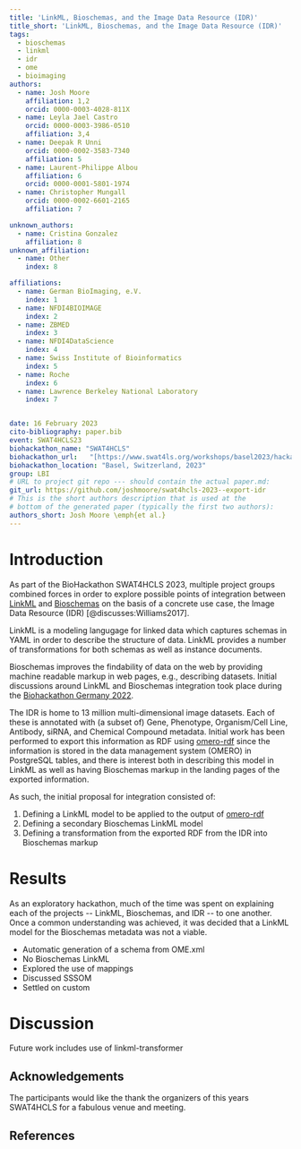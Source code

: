 ```yaml
---
title: 'LinkML, Bioschemas, and the Image Data Resource (IDR)'
title_short: 'LinkML, Bioschemas, and the Image Data Resource (IDR)'
tags:
  - bioschemas
  - linkml
  - idr
  - ome
  - bioimaging
authors:
  - name: Josh Moore
    affiliation: 1,2
    orcid: 0000-0003-4028-811X
  - name: Leyla Jael Castro
    orcid: 0000-0003-3986-0510
    affiliation: 3,4
  - name: Deepak R Unni
    orcid: 0000-0002-3583-7340
    affiliation: 5
  - name: Laurent-Philippe Albou
    affiliation: 6
    orcid: 0000-0001-5801-1974
  - name: Christopher Mungall
    orcid: 0000-0002-6601-2165
    affiliation: 7

unknown_authors:
  - name: Cristina Gonzalez
    affiliation: 8
unknown_affiliation:
  - name: Other
    index: 8

affiliations:
  - name: German BioImaging, e.V.
    index: 1
  - name: NFDI4BIOIMAGE
    index: 2
  - name: ZBMED
    index: 3
  - name: NFDI4DataScience
    index: 4
  - name: Swiss Institute of Bioinformatics
    index: 5
  - name: Roche
    index: 6
  - name: Lawrence Berkeley National Laboratory
    index: 7


date: 16 February 2023
cito-bibliography: paper.bib
event: SWAT4HCLS23
biohackathon_name: "SWAT4HCLS"
biohackathon_url:   "[https://www.swat4ls.org/workshops/basel2023/hackathon/](https://www.swat4ls.org/workshops/basel2023/hackathon/)"
biohackathon_location: "Basel, Switzerland, 2023"
group: LBI
# URL to project git repo --- should contain the actual paper.md:
git_url: https://github.com/joshmoore/swat4hcls-2023--export-idr
# This is the short authors description that is used at the
# bottom of the generated paper (typically the first two authors):
authors_short: Josh Moore \emph{et al.}
---
```


# Introduction

As part of the BioHackathon SWAT4HCLS 2023, multiple project groups combined
forces in order to explore possible points of integration between
[LinkML](https://linkml.org) and [Bioschemas](https://bioschemas.org/) on the
basis of a concrete use case, the Image Data Resource (IDR)
[@discusses:Williams2017].

LinkML is a modeling langugage for linked data which captures schemas in YAML
in order to describe the structure of data. LinkML provides a number of
transformations for both schemas as well as instance documents.

Bioschemas improves the findability of data on the web by providing machine
readable markup in web pages, e.g., describing datasets. Initial discussions
around LinkML and Bioschemas integration took place during the
[Biohackathon Germany 2022](https://www.denbi.de/de-nbi-events/1454-biohackathon-germany).

The IDR is home to 13 million multi-dimensional image datasets. Each of these
is annotated with (a subset of) Gene, Phenotype, Organism/Cell Line, Antibody,
siRNA, and Chemical Compound metadata. Initial work has been performed to
export this information as RDF using
[omero-rdf](https://pypi.org/project/omero-rdf) since the information is stored
in the data management system (OMERO) in PostgreSQL tables, and there is interest
both in describing this model in LinkML as well as having Bioschemas markup in
the landing pages of the exported information.

As such, the initial proposal for integration consisted of:

1. Defining a LinkML model to be applied to the output of [omero-rdf](https://pypi.org/project/omero-rdf)
2. Defining a secondary Bioschemas LinkML model
3. Defining a transformation from the exported RDF from the IDR into Bioschemas markup 

# Results

As an exploratory hackathon, much of the time was spent on explaining each of the
projects -- LinkML, Bioschemas, and IDR -- to one another. Once a common understanding
was achieved, it was decided that a LinkML model for the Bioschemas metadata was not
a viable.



* Automatic generation of a schema from OME.xml
* No Bioschemas LinkML
* Explored the use of mappings
* Discussed SSSOM
* Settled on custom

# Discussion

Future work includes use of linkml-transformer


## Acknowledgements

The participants would like the thank the organizers of this years SWAT4HCLS for a fabulous venue and meeting.

## References
